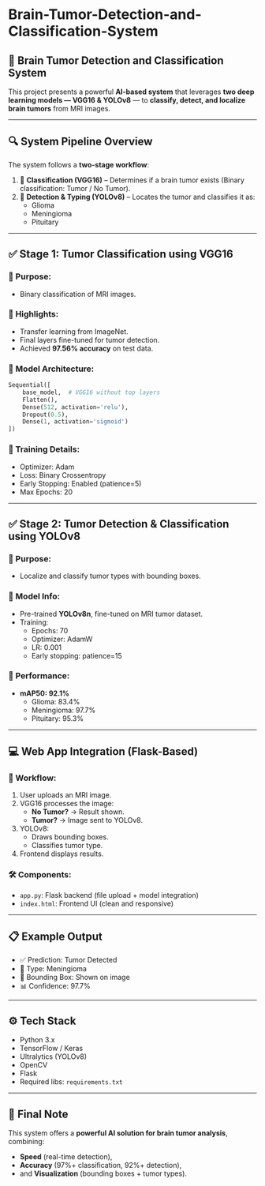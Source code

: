 # Brain-Tumor-Detection-and-Classification-System

## 🧠 Brain Tumor Detection and Classification System

This project presents a powerful **AI-based system** that leverages **two deep learning models — VGG16 & YOLOv8** — to **classify, detect, and localize brain tumors** from MRI images.

---

## 🔍 System Pipeline Overview

The system follows a **two-stage workflow**:

1. 🎯 **Classification (VGG16)** – Determines if a brain tumor exists (Binary classification: Tumor / No Tumor).
2. 🎯 **Detection & Typing (YOLOv8)** – Locates the tumor and classifies it as:
   - Glioma
   - Meningioma
   - Pituitary

---

## ✅ Stage 1: Tumor Classification using VGG16

### 🔸 Purpose:
- Binary classification of MRI images.

### 🔸 Highlights:
- Transfer learning from ImageNet.
- Final layers fine-tuned for tumor detection.
- Achieved **97.56% accuracy** on test data.

### 🔸 Model Architecture:
```python
Sequential([
    base_model,  # VGG16 without top layers
    Flatten(),
    Dense(512, activation='relu'),
    Dropout(0.5),
    Dense(1, activation='sigmoid')
])
```

### 🔸 Training Details:
- Optimizer: Adam  
- Loss: Binary Crossentropy  
- Early Stopping: Enabled (patience=5)  
- Max Epochs: 20

---

## ✅ Stage 2: Tumor Detection & Classification using YOLOv8

### 🔸 Purpose:
- Localize and classify tumor types with bounding boxes.

### 🔸 Model Info:
- Pre-trained **YOLOv8n**, fine-tuned on MRI tumor dataset.
- Training:
  - Epochs: 70
  - Optimizer: AdamW
  - LR: 0.001
  - Early stopping: patience=15

### 🔸 Performance:
- **mAP50: 92.1%**
  - Glioma: 83.4%
  - Meningioma: 97.7%
  - Pituitary: 95.3%

---

## 💻 Web App Integration (Flask-Based)

### 🧭 Workflow:
1. User uploads an MRI image.
2. VGG16 processes the image:
   - **No Tumor?** → Result shown.
   - **Tumor?** → Image sent to YOLOv8.
3. YOLOv8:
   - Draws bounding boxes.
   - Classifies tumor type.
4. Frontend displays results.

### 🛠️ Components:
- `app.py`: Flask backend (file upload + model integration)
- `index.html`: Frontend UI (clean and responsive)

---

## 📋 Example Output

- ✅ Prediction: Tumor Detected  
- 🧠 Type: Meningioma  
- 📍 Bounding Box: Shown on image  
- 📊 Confidence: 97.7%

---

## ⚙️ Tech Stack

- Python 3.x  
- TensorFlow / Keras  
- Ultralytics (YOLOv8)  
- OpenCV  
- Flask  
- Required libs: `requirements.txt`

---

## 🎯 Final Note

This system offers a **powerful AI solution for brain tumor analysis**, combining:
- **Speed** (real-time detection),
- **Accuracy** (97%+ classification, 92%+ detection),
- and **Visualization** (bounding boxes + tumor types).
